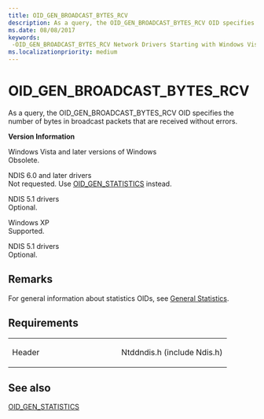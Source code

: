 ```yaml
---
title: OID_GEN_BROADCAST_BYTES_RCV
description: As a query, the OID_GEN_BROADCAST_BYTES_RCV OID specifies the number of bytes in broadcast packets that are received without errors.
ms.date: 08/08/2017
keywords: 
 -OID_GEN_BROADCAST_BYTES_RCV Network Drivers Starting with Windows Vista
ms.localizationpriority: medium
---
```


# OID\_GEN\_BROADCAST\_BYTES\_RCV


As a query, the OID\_GEN\_BROADCAST\_BYTES\_RCV OID specifies the number of bytes in broadcast packets that are received without errors.

**Version Information**

<a href="" id="windows-vista-and-later-versions-of-windows"></a>Windows Vista and later versions of Windows  
Obsolete.

<a href="" id="ndis-6-0-and-later-drivers"></a>NDIS 6.0 and later drivers  
Not requested. Use [OID\_GEN\_STATISTICS](oid-gen-statistics.md) instead.

<a href="" id="ndis-5-1-drivers"></a>NDIS 5.1 drivers  
Optional.

<a href="" id="windows-xp"></a>Windows XP  
Supported.

<a href="" id="ndis-5-1-drivers"></a>NDIS 5.1 drivers  
Optional.

## Remarks

For general information about statistics OIDs, see [General Statistics](./ndis-general-statistics-oids.md).

## Requirements

<table>
<colgroup>
<col width="50%" />
<col width="50%" />
</colgroup>
<tbody>
<tr class="odd">
<td><p>Header</p></td>
<td>Ntddndis.h (include Ndis.h)</td>
</tr>
</tbody>
</table>

## See also


[OID\_GEN\_STATISTICS](oid-gen-statistics.md)

 

